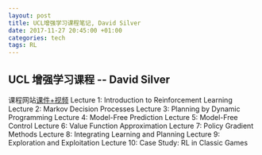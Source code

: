 ```yaml
---
layout: post
title: UCL增强学习课程笔记, David Silver
date: 2017-11-27 20:45:00 +01:00
categories: tech
tags: RL
---
```

## UCL 增强学习课程 -- David Silver
课程网站[课件+视频](http://www0.cs.ucl.ac.uk/staff/D.Silver/web/Teaching.html)
	Lecture 1: Introduction to Reinforcement Learning
	Lecture 2: Markov Decision Processes
	Lecture 3: Planning by Dynamic Programming
	Lecture 4: Model-Free Prediction
	Lecture 5: Model-Free Control
	Lecture 6: Value Function Approximation
	Lecture 7: Policy Gradient Methods
	Lecture 8: Integrating Learning and Planning
	Lecture 9: Exploration and Exploitation
	Lecture 10: Case Study: RL in Classic Games
